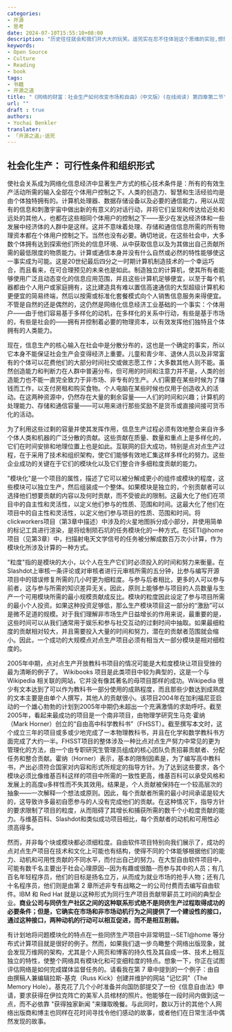 ```yaml
---
categories:
- 开源
- 思考
date: 2024-07-10T15:55:10+08:00
description: "历史往往就会和我们开大大的玩笑。适兕实在忍不住体验这个思维的实验,想象虚拟的历史，于是尝试花几个月的时间翻译。Enjoy！Happy Reading～"
keywords:
- Open Source
- Culture
- Reading
- book
tags:
- 书籍
- 开源之道
title: "《网络的财富：社会生产如何改变市场和自由》（中文版）(在线阅读) 第四章第二节"
url: ""
draft : true
authors:
- Yochai Benkler
translater:
- 「开源之道」·适兕
---
```


## 社会化生产： 可行性条件和组织形式

使社会关系成为网络化信息经济中显著生产方式的核心技术条件是：所有的有效生产活动所需的输入全部在个体用户控制之下。人类的创造力、智慧和生活经验均是由个体独特拥有的。计算机处理器、数据存储设备以及必要的通信能力，用以从现有的信息和刺激宇宙中做出新的有意义的对话行动，并将它们呈现和传达给近处和远处的其他人，也都在这些相同个体用户的控制之下——至少在发达经济体和一些发展中经济体的人群中是这样。这并不意味着处理、存储和通信信息所需的所有物理资本都在个体用户控制之下。当然也没有必要。确切地说，在这些社会中，大多数个体拥有达到探索他们所处的信息环境、从中获取信息以及为其做出自己贡献所需的最低限度的物质能力。计算或通信本身并没有什么自然或必然的特性能够使这一事实成为可能。这是20世纪最后四分之一时期计算机制造技术的一个幸运巧合，而且看来，在可合理预见的未来也是如此。制造独立的计算机，使其所有者能够使用广泛且动态变化的信息应用范围，并且这些计算机足够便宜，以至于每个机器都由个人用户或家庭拥有，这比建造具有难以置信高速通信的大型超级计算机和更便宜的简易终端，然后以按需或标准化套餐模式向个人销售信息服务来得便宜。不管是自然的还是偶然的，这仍然是网络化信息经济工业基础的一个事实：个体用户——由于他们容易基于多样化的动机，在多样化的关系中行动，有些是基于市场的，有些是社会的——拥有并控制着必要的物理资本，以有效发挥他们独特且个体拥有的人类能力。

现在，信息生产的核心输入在社会中是分散分布的，这也是一个确定的事实，所以它本身不能保证社会生产会变得经济上重要。儿童和青少年、退休人员以及非常富有的个体可以花费他们的大部分时间社交或做志愿工作；大多数其他人则不能。虽然创造能力和判断力在人群中普遍分布，但可用的时间和注意力并不是，人类的创造能力也不能一直完全致力于非市场、非专有的生产。人们需要在某些时候为了赚钱而工作，以支付房租和购买食物。个人电脑在某些时候也仅用于创造收入的活动。在这两种资源中，仍然存在大量的剩余容量——人们的时间和兴趣；计算机的处理能力、存储和通信容量——可以用来进行那些奖励不是货币或直接间接可货币化的活动。

为了利用这些过剩的容量并使其发挥作用，信息生产过程必须有效地整合来自许多个体人类和机器的广泛分散的贡献。这些贡献在质量、数量和重点上是多样化的，它们在时间安排和地理位置上也是如此。互联网的巨大成功，特别是点对点生产过程，在于采用了技术和组织架构，使它们能够有效地汇集这样多样化的努力。这些企业成功的关键在于它们的模块化以及它们整合许多细粒度贡献的能力。

"模块化"是一个项目的属性，描述了它可以被分解成更小的组件或模块的程度，这些模块可以独立生产，然后组装成一个整体。如果模块是独立的，个别贡献者可以选择他们想要贡献的内容以及何时贡献，而不受彼此的限制。这最大化了他们在项目中的自主性和灵活性，以定义他们参与的性质、范围和时间。这最大化了他们在项目中的自主性和灵活性，以定义他们参与项目的性质、范围和时间。将clickworkers项目（第3章中描述）中涉及的火星地图拆分成小部分，并使用简单的标记工具进行渲染，是将绘制陨石坑的任务模块化的一种方式。在SETI@home项目（见第3章）中，扫描射电天文学信号的任务被分解成数百万次小计算，作为模块化所涉及计算的一种方式。

"粒度"指的是模块的大小，以个人在生产它们时必须投入的时间和努力来衡量。在Slashdot上审核一条评论或对审核者进行元审核所需的五分钟，比参与编写开源项目中的错误修复所需的几小时更为细粒度。与参与后者相比，更多的人可以参与前者，这与参与所需的知识差异无关。因此，原则上能够参与项目的人员数量与生产一个可用模块所需的最小规模贡献成反比。模块的粒度因此设定了参与项目所需的最小个人投资。如果这种投资足够低，那么生产模块项目这一部分的“激励”可以是微不足道的规模。对于我们理解非市场生产日益增长的作用来说，最重要的是，这些时间可以从我们通常用于娱乐和参与社交互动的过剩时间中抽取。如果最细粒度的贡献相对较大，并且需要投入大量的时间和努力，潜在的贡献者范围就会缩小。因此，一个成功的大规模点对点生产项目必须有相当大一部分模块是相对细粒度的。

2005年中期，点对点生产开放教科书项目的情况可能是大粒度模块让项目受挫的最为清晰的例子了。 Wikibooks 项目是此类项目中较为典型的，这是一个与 Wikipedia 相关联的网站，它并没有像其著名的母项目那样的成功。Wikipedia 很少有文本达到了可以作为教科书一部分使用的成熟程度，而且那些少数达到成熟度的文本主要是由单个人撰写，其他人的贡献很小。该项目2004年在加利福尼亚启动的一个雄心勃勃的计划到2005年中期仍未超出一个充满激情的求助呼吁。截至2005年，看起来最成功的项目是一个南非项目，由物理学研究生马克·霍纳（Mark Horner）创立的“自由高中科学教科书”（FHSST）。截至撰写本文时，这个成立三年的项目或多或少地完成了一本物理教科书，并且在化学和数学教科书方面完成了大约一半。FHSST项目的整体涉及一种比点对点生产努力中常见的更为管理化的方法，由一个由专职研究生管理员组成的核心团队负责招募贡献者、分配任务和整合贡献。霍纳（Horner）表示，基本的限制因素是，为了编写高中教科书，产出必须符合国家对内容和形式所规定的指导方针。为了达到这些要求，各个模块必须比像维基百科这样的项目中所需的一致性更高，维基百科可以承受风格和发展上的高度u多样性而不失其效用。结果是，个人贡献被保持在一个较高层次的抽象——一次解释一个想法或原则。因此，每个贡献者所需的最小时间承诺是较大的，这导致许多最初自愿参与的人没有完成他们的贡献。在这种情况下，指导方针的要求限制了项目的粒度，从而阻碍了其增长和捕获所需的数千个小粒度贡献的能力。与维基百科、Slashdot和类似成功项目相比，每个贡献者的动机和可用性必须高得多。

然而，并非每个块或模块都必须细粒度。自由软件项目特别向我们展示了，成功的点对点生产项目在技术和文化上可能也有结构，使得不同的个体能够根据他们的能力、动机和可用性贡献的不同水平，而付出自己的努力。在大型自由软件项目中，可能有数千名主要出于社会心理原因--因为有趣或很酷--而参与其中的人员；有几百名年轻程序员，他们的目标是扬名立万，从而成为就业市场的抢手人物；还有几十名程序员，他们则是由第 2 章所述非专有战略之一的公司付费而去编写自由软件。IBM 和 Red Hat 就是以这种形式为同行生产项目贡献带薪员工时间的典型企业。**商业公司与同侪生产社区之间的这种联系形式绝不是同侪生产过程取得成功的必要条件；但是，它确实在市场和非市场动机行为之间提供了一个建设性的接口，通过这种接口，两种动机的行动可以相互促进，而不是相互削弱。**

有计划地将问题模块化的特点在一些同侪生产项目中非常明显--SETI@home 等分布式计算项目就是很好的例子。然而，如果我们退一步鸟瞰整个网络出版现象，就会发现万维网的架构，尤其是个人网页和博客的持久性及其自成一体、技术上相互独立的特性，使整个网络具有模块化和可变细粒度的特点。想象一下，你正在试图评估网络是如何完成媒体监督任务的。请看我在第 7 章中提到的一个例子：由自由撰稿人兼编辑拉斯-基克（Russ Kick）创建并维护的网站 "记忆洞"（The Memory Hole）。基克花了几个小时准备并向国防部提交了一份《信息自由法》申请，要求获得在伊拉克阵亡的美军人员棺材的照片。他能够在一段时间内做到这一点，而不必依靠 "获得独家新闻 "来赚取晚餐。与此同时，数以万计的其他个人网络出版商和博主也同样在花时间寻找令他们感动的故事，或者他们在日常生活中偶然发现的故事。